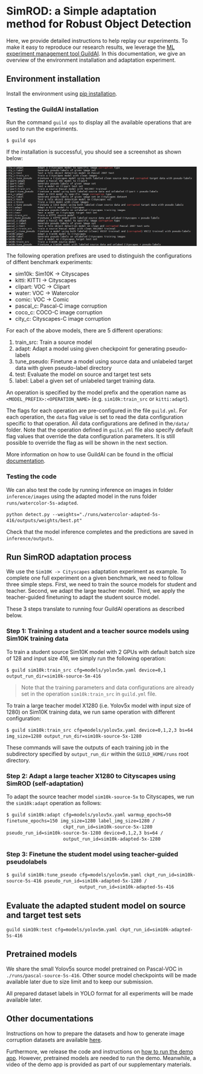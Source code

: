 # SimROD: a Simple adaptation method for Robust Object Detection

Here, we provide detailed instructions to help replay our experiments. To make it easy to reproduce our research results, we leverage the [ML experiment management tool GuildAI](https://guild.ai/).
In this documentation, we give an overview of the environment installation and adaptation experiment.

## Environment installation

Install the environment using [pip installation](installation.md). 

### Testing the GuildAI installation

Run the command `guild ops` to display all the available operations that are used to run the experiments. 

```
$ guild ops
```

If the installation is successful, you should see a screenshot as shown below:

![Guild Operations for SimROD experiments](guild_ops.PNG)


The following operation prefixes are used to distinguish the configurations of diffent benchmark experiments:

- sim10k:  Sim10K -> Cityscapes
- kitti: KITTI -> Cityscapes
- clipart: VOC -> Clipart
- water: VOC -> Watercolor
- comic: VOC -> Comic
- pascal_c: Pascal-C image corruption
- coco_c: COCO-C image corruption
- city_c: Cityscapes-C image corruption

For each of the above models, there are 5 different operations: 

1. train_src: Train a source model
2. adapt: Adapt a model using given checkpoint for generating pseudo-labels
3. tune_pseudo: Finetune a model using source data and unlabeled target data with given pseudo-label directory
4. test: Evaluate the model on source and target test sets
5. label: Label a given set of unlabeled target training data.

An operation is specified by the model prefix and the operation name as `<MODEL_PREFIX>:<OPERATION_NAME>` (e.g. `sim10k:train_src` or `kitti:adapt`).

The flags for each operation are pre-configured in the file `guild.yml`. For each operation, the `data` flag value is set to read the data configuration specific to that operation. All data configurations are defined in the`/data/` folder.
Note that the operation defined in `guild.yml` file also specify default flag values that override the data configuration parameters. It is still possible to override the flag as will be shown in the next section.

More information on how to use GuildAI can be found in the official [documentation](https://my.guild.ai/t/guild-ai-documentation/64). 

### Testing the code

We can also test the code by running inference on images in folder `inference/images` using the adapted model in the runs folder `runs/watercolor-5s-adapted`.

```
python detect.py --weights="./runs/watercolor-adapted-5s-416/outputs/weights/best.pt"
```

Check that the model inference completes and the predictions are saved in `inference/outputs`.


## Run SimROD adaptation process

We use the `Sim10K -> Cityscapes` adaptation experiment as example. To complete one full experiment on a given benchmark, we need to follow three simple steps.
First, we need to train the source models for student and teacher. Second, we adapt the large teacher model. Third, we apply the teacher-guided finetuning to adapt the student source model.

These 3 steps translate to running four GuildAI operations as described below.

### Step 1: Training a student and a teacher source models using Sim10K training data

To train a student source Sim10K model with 2 GPUs with default batch size of 128 and input size 416, we simply run the following operation:

```
$ guild sim10k:train_src cfg=models/yolov5m.yaml device=0,1 output_run_dir=sim10k-source-5m-416
```

> Note that the training parameters and data configurations are already set in the operation `sim10k:train_src` in `guild.yml` file. 

To train a large teacher model X1280 (i.e. Yolov5x model with input size of 1280) on Sim10K training data, we run same operation with different configuration:

```
$ guild sim10k:train_src cfg=models/yolov5x.yaml device=0,1,2,3 bs=64 img_size=1280 output_run_dir=sim10k-source-5x-1280
```

These commands will save the outputs of each training job in the subdirectory specified by `output_run_dir` within the `GUILD_HOME/runs` root directory.


### Step 2: Adapt a large teacher X1280 to Cityscapes using SimROD (self-adaptation)

To adapt the source teacher model `sim10k-source-5x` to Cityscapes, we run the `sim10k:adapt` operation as follows:

```
$ guild sim10k:adapt cfg=models/yolov5x.yaml warmup_epochs=50 finetune_epochs=150 img_size=1280 label_img_size=1280 /
                     ckpt_run_id=sim10k-source-5x-1280 pseudo_run_id=sim10k-source-5x-1280 device=0,1,2,3 bs=64 /
                     output_run_id=sim10k-adapted-5x-1280
```

### Step 3: Finetune the student model using teacher-guided pseudolabels

```
$ guild sim10k:tune_pseudo cfg=models/yolov5m.yaml ckpt_run_id=sim10k-source-5s-416 pseudo_run_id=sim10k-adapted-5x-1280 /
                           output_run_id=sim10k-adapted-5s-416
```

## Evaluate the adapted student model on source and target test sets

```
guild sim10k:test cfg=models/yolov5m.yaml ckpt_run_id=sim10k-adapted-5s-416
```

## Pretrained models

We share the small Yolov5s source model pretrained on Pascal-VOC in `./runs/pascal-source-5s-416`. Other source model checkpoints will be made available later due to size limit and to keep our submission. 

All prepared dataset labels in YOLO format for all experiments will be made available later.

## Other documentations

Instructions on how to prepare the datasets and how to generate image corruption datasets are available [here](preparing_data.md).

Furthermore, we release the code and instructions on [how to run the demo app](running_demo.md). However, pretrained models are needed to run the demo. Meanwhile, a video of the demo app is provided as part of our supplementary materials.

